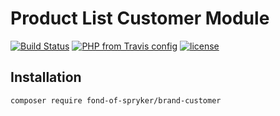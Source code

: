 # Product List Customer Module
[![Build Status](https://travis-ci.org/fond-of/spryker-brand-customer.svg?branch=master)](https://travis-ci.org/fond-of/spryker-brand-customer)
[![PHP from Travis config](https://img.shields.io/travis/php-v/symfony/symfony.svg)](https://php.net/)
[![license](https://img.shields.io/github/license/mashape/apistatus.svg)](https://packagist.org/packages/fond-of-spryker/brand-customer)

## Installation

```
composer require fond-of-spryker/brand-customer
```
